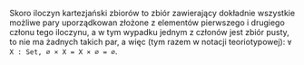 Skoro iloczyn kartezjański zbiorów to zbiór zawierający dokładnie wszystkie możliwe pary
uporządkowan złożone z elementów pierwszego i drugiego członu tego iloczynu, a w tym wypadku jednym
z członów jest zbiór pusty, to nie ma żadnych takich par, a więc (tym razem w notacji
teoriotypowej): `∀ X : Set, ∅ × X = X × ∅ = ∅`.
